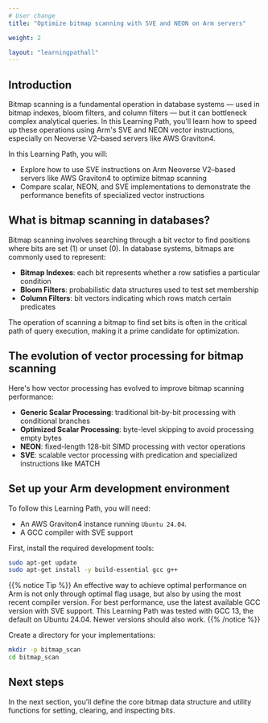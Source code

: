 ```yaml
---
# User change
title: "Optimize bitmap scanning with SVE and NEON on Arm servers"

weight: 2

layout: "learningpathall"
---
```

## Introduction

Bitmap scanning is a fundamental operation in database systems — used in bitmap indexes, bloom filters, and column filters — but it can bottleneck complex analytical queries. In this Learning Path, you'll learn how to speed up these operations using Arm's SVE and NEON vector instructions, especially on Neoverse V2–based servers like AWS Graviton4. 

In this Learning Path, you will:

* Explore how to use SVE instructions on Arm Neoverse V2–based servers like AWS Graviton4 to optimize bitmap scanning
* Compare scalar, NEON, and SVE implementations to demonstrate the performance benefits of specialized vector instructions

## What is bitmap scanning in databases?

Bitmap scanning involves searching through a bit vector to find positions where bits are set (1) or unset (0). In database systems, bitmaps are commonly used to represent:

* **Bitmap Indexes**: each bit represents whether a row satisfies a particular condition
* **Bloom Filters**: probabilistic data structures used to test set membership
* **Column Filters**: bit vectors indicating which rows match certain predicates

The operation of scanning a bitmap to find set bits is often in the critical path of query execution, making it a prime candidate for optimization.

## The evolution of vector processing for bitmap scanning

Here's how vector processing has evolved to improve bitmap scanning performance:

* **Generic Scalar Processing**: traditional bit-by-bit processing with conditional branches
* **Optimized Scalar Processing**: byte-level skipping to avoid processing empty bytes
* **NEON**: fixed-length 128-bit SIMD processing with vector operations
* **SVE**: scalable vector processing with predication and specialized instructions like MATCH 

## Set up your Arm development environment

To follow this Learning Path, you will need:

* An AWS Graviton4 instance running `Ubuntu 24.04`. 
* A GCC compiler with SVE support

First, install the required development tools:

```bash
sudo apt-get update
sudo apt-get install -y build-essential gcc g++
```
{{% notice Tip %}}
An effective way to achieve optimal performance on Arm is not only through optimal flag usage, but also by using the most recent compiler version. For best performance, use the latest available GCC version with SVE support. This Learning Path was tested with GCC 13, the default on Ubuntu 24.04. Newer versions should also work.
{{% /notice %}}



Create a directory for your implementations:
```bash
mkdir -p bitmap_scan
cd bitmap_scan
```
## Next steps

In the next section, you’ll define the core bitmap data structure and utility functions for setting, clearing, and inspecting bits.
